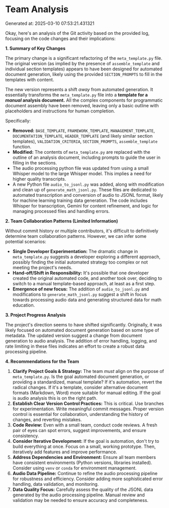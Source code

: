 # Team Analysis
Generated at: 2025-03-10 07:53:21.431321

Okay, here's an analysis of the Git activity based on the provided log, focusing on the code changes and their implications:

**1. Summary of Key Changes**

The primary change is a significant refactoring of the `meta_template.py` file. The original version (as implied by the presence of `assemble_template` and individual section templates) appears to have been designed for automated document generation, likely using the provided `SECTION_PROMPTS` to fill in the templates with content.

The new version represents a shift *away* from automated generation.  It essentially transforms the `meta_template.py` file into a **template for a *manual* analysis document.** All the complex components for programmatic document assembly have been removed, leaving only a basic outline with placeholders and instructions for human completion.

Specifically:

*   **Removed:** `BASE_TEMPLATE`, `FRAMEWORK_TEMPLATE`, `MANAGEMENT_TEMPLATE`, `DOCUMENTATION_TEMPLATE`, `HEADER_TEMPLATE` (and likely similar section templates), `VALIDATION_CRITERIA`, `SECTION_PROMPTS`, `assemble_template` function.
*   **Modified:**  The contents of  `meta_template.py` are replaced with the outline of an analysis document, including prompts to guide the user in filling in the sections.
* The audio processing python file was updated from using a small Whisper model to the large Whisper model. This implies a need for higher quality transcripts.
* A new Python file `audio_to_jsonl.py` was added, along with modification and clean up of `generate_math_jsonl.py`. These files are dedicated to automated transcription and conversion of audio to JSONL format, likely for machine learning training data generation. The code includes Whisper for transcription, Gemini for content refinement, and logic for managing processed files and handling errors.

**2. Team Collaboration Patterns (Limited Information)**

Without commit history or multiple contributors, it's difficult to definitively determine team collaboration patterns. However, we can infer some potential scenarios:

*   **Single Developer Experimentation:** The dramatic change in `meta_template.py` suggests a developer exploring a different approach, possibly finding the initial automated strategy too complex or not meeting the project's needs.
*   **Hand-off/Shift in Responsibility:** It's possible that one developer created the original automated code, and another took over, deciding to switch to a manual template-based approach, at least as a first step.
* **Emergence of new focus:** The addition of `audio_to_jsonl.py` and modifications to `generate_math_jsonl.py` suggest a shift in focus towards processing audio data and generating structured data for math education.

**3. Project Progress Analysis**

The project's direction seems to have shifted significantly. Originally, it was likely focused on automated document generation based on some type of metadata. The updated version suggest a change from document generation to audio analysis.
The addition of error handling, logging, and rate limiting in these files indicates an effort to create a robust data processing pipeline.

**4. Recommendations for the Team**

1.  **Clarify Project Goals & Strategy:**  The team *must* align on the purpose of `meta_template.py`. Is the goal automated document generation, or providing a standardized, manual template? If it's automation, revert the radical changes. If it's a template, consider alternative document formats (Markdown, Word) more suitable for manual editing.  If the goal is audio analysis this is on the right path.
2.  **Establish Clear Version Control Practices:** This is critical. Use branches for experimentation. Write meaningful commit messages. Proper version control is essential for collaboration, understanding the history of changes, and reverting mistakes.
3.  **Code Review:** Even with a small team, conduct code reviews. A fresh pair of eyes can spot errors, suggest improvements, and ensure consistency.
4.  **Consider Iterative Development:** If the goal is automation, don't try to build everything at once. Focus on a small, working prototype.  Then, iteratively add features and improve performance.
5.  **Address Dependencies and Environment:** Ensure all team members have consistent environments (Python versions, libraries installed).  Consider using `venv` or `conda` for environment management.
6.  **Audio Data Pipeline:** Continue to refine the audio processing pipeline for robustness and efficiency. Consider adding more sophisticated error handling, data validation, and monitoring.
7.  **Data Quality Focus:** Carefully assess the quality of the JSONL data generated by the audio processing pipeline. Manual review and validation may be needed to ensure accuracy and completeness.
